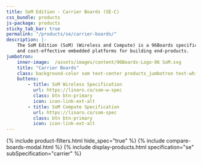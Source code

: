 ```yaml
---
title: SoM Edition - Carrier Boards (SE-C)
css_bundle: products
js-package: products
sticky_tab_bar: true
permalink: "/products/se/carrier-boards/"
description: |-
    The SoM Edition (SoM) (Wireless and Compute) is a 96Boards specification which encourages the development of reliable
    and cost-effective embedded platforms for building end-products.
jumbotron:
    inner-image:  /assets/images/content/96Boards-Logo-96 SoM.svg
    title: "Carrier Boards"
    class: background-color som text-center products_jumbotron text-white
    buttons:
        - title: SoM Wireless Specification
          url: https://linaro.co/som-w-spec
          class: btn btn-primary
          icon: icon-link-ext-alt
        - title: SoM Compute Specification
          url: https://linaro.co/som-spec
          class: btn btn-primary
          icon: icon-link-ext-alt
---
```

{% include product-filters.html hide_spec="true" %}
{% include compare-boards-modal.html %}
{% include display-products.html specification="se" subSpecification="carrier" %}
